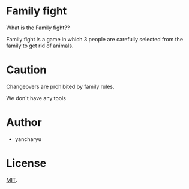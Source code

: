 # Family fight

What is the Family fight??

Family fight is a game in which 3 people are carefully selected from the family to get rid of animals.

# Caution

Changeovers are prohibited by family rules.

We don`t have any tools

# Author

* yancharyu

# License

[MIT](https://en.wikipedia.org/wiki/MIT_License).
